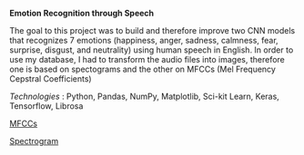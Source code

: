 **Emotion Recognition through Speech**

The goal to this project was to build and therefore improve two CNN models that recognizes 7 emotions (happiness, anger, sadness, calmness, fear, surprise, disgust, and neutrality) using human speech in English. In order to use my database, I had to transform the audio files into images, therefore one is based on spectograms and the other on MFCCs (Mel Frequency Cepstral Coefficients)

*Technologies* : Python, Pandas, NumPy, Matplotlib, Sci-kit Learn, Keras, Tensorflow, Librosa

[MFCCs](https://github.com/vaggos3625/Portfolio/blob/main/Human_Speech_Recognition/Librosa_model.ipynb)

[Spectrogram](https://github.com/vaggos3625/Portfolio/blob/main/Human_Speech_Recognition/Librosa_model.ipynb)
